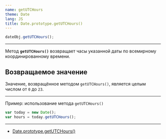 ```yaml
---
name: getUTCHours
theme: Date
lang: JS
title: Date.prototype.getUTCHours()
---
```


```js
dateObj.getUTCHours();
```

---

Метод **`getUTCHours()`** возвращает часы указанной даты по всемирному координированному времени.

## Возвращаемое значение

Значение, возвращённое методом `getUTCHours()`, является целым числом от `0` до `23`.

---

Пример: использование метода `getUTCHours()`

```js
var today = new Date();
var hours = today.getUTCHours();
```

---

- [Date.prototype.getUTCHours()](https://developer.mozilla.org/ru/docs/Web/JavaScript/Reference/Global_Objects/Date/getUTCHours)
